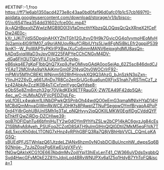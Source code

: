 #EXTINF:-1,froo
https://ff71e6ab1350acd4273e8c43aa0bd0faf96d0afc01b1c57cb1697f0-apidata.googleusercontent.com/download/storage/v1/b/bisco-01/o/65411ea354dd31602cfce00c.mp4?jk=AQHBpxxltZWwIzlMGB9D0l3VfaOmcthYKbzsQLOQqsQcQxXRneX2fCeFDw24E0c-kXr_IJKjTVdSj5DpgjnAHXYZhlTGh12GJtvvD1H9k7GvjcOG4q1vymoHEoMyH3jj2amix4lG9l1M07_q9sriANUqvRkufCjRbiUYts5Ljw8FgN5iBkLEfr2gppiP539IknK1--W_PpWAP1lyPKlrlPXBwJXuCo6mmMANV6eipxghdMU8asQn-kADqSviqiWaD3vJpvOW225FAPYeCChCNGvM4DV-_dGa6FH3UTQIrVFiLFUg3irffJCgyIp-eB6skq4E7gKpF1bbQhQ7Xxp9JfwOMiypGAdA0ooSeiAp_62Z5sc846dxdCJYEAzT2MOlnAs9aYAAjKmrGm0F2f4yqOtv0WOCrIrF92-mPMiV5M1hCBEKLWNjnmS628hfHirovkXQ9Q3AhzG_bJnSzkN3qZxn-YIinJH2Z6vD_g661JfnDx7R8Co2enSrlJGc6ua6un0XFjxS1nah7yRSTmCzT_zkz42AbkAyZczIK0B4sTiCxfzmYygcQeYdse8-eObS5e8Zm8mzh32gr70VikdKEk9ETFRauGX-ZW7EA49F42dp5QA-4ec_wC-HJMxADVFVcPEDZlgLFp-vqLfOELx4wakm1LliNbDPwkQtSPnbOh44wdQO0eEmG3qmaMNIxHYaD14HMCBdQmMnvaGiWmRkWCEJ0HKfs8PAwptZTNuPSegpwOYmfBryaoA4PoP0rd4Yj8rGphUBjUnISMh1g3Tal_pNQHvyy2jqQOKIILMKW0EgjflDgCVddQYFbThkfFQwZiRDg-DZCHlwe39-qoB7IOFlDahTu46bfmIHuTY2w0dOYm9YhYsZSLw2bCP14kAC6gyzJg84cEsZ1SBMiyA8Ayeh_PSUFoqZCZotD8SATH9uImGlHnQlQlGDtiIZMkM5eqFlVA7T4dL5xccKh0doL1TONG7xHnz4yRPihGBFQ3Ra7Q8jVBhHbVVCL_CQmLpKAG5Q-sBUEdPFJSTWnIazQ61JtzdeLZlANx6hzm0vNOsbDCiBuUncnhW_dwpsSq6B92Nnjje-_7zJqZ0osPg6XwEUgVXFvV-fNGwQAkIxKCG1OE667AbdmMvZojIlYpj13hiExLenT41_CW366uVDds0xgbbQSyd4HwcGFvMOkE2Z8YnJdojLod4BRvWNUPXv6a1Z5q1HdyB7YhToFQ&isca=1
